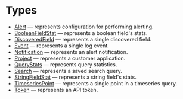 # Types

  - [Alert](./Alert.md) — represents configuration for performing alerting.
  - [BooleanFieldStat](./BooleanFieldStat.md) — represents a boolean field's stats.
  - [DiscoveredField](./DiscoveredField.md) — represents a single discovered field.
  - [Event](./Event.md) — represents a single log event.
  - [Notification](./Notification.md) — represents an alert notification.
  - [Project](./Project.md) — represents a customer application.
  - [QueryStats](./QueryStats.md) — represents query statistics.
  - [Search](./Search.md) — represents a saved search query.
  - [StringFieldStat](./StringFieldStat.md) — represents a string field's stats.
  - [TimeseriesPoint](./TimeseriesPoint.md) — represents a single point in a timeseries query.
  - [Token](./Token.md) — represents an API token.
